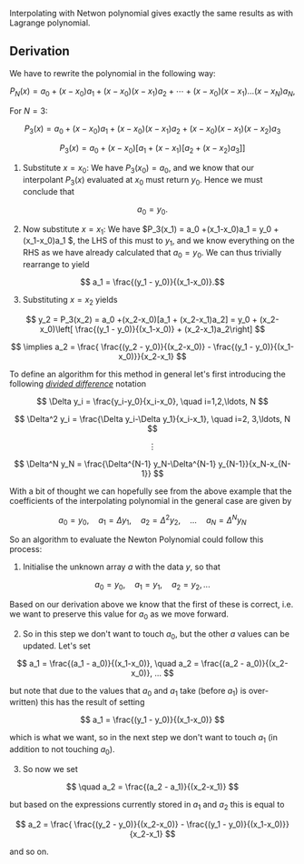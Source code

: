 Interpolating with Netwon polynomial gives exactly the same results as with Lagrange polynomial.

## Derivation

We have to rewrite the polynomial in the following way:

$$ P_N(x) = a_0 +(x-x_0)a_1 + (x-x_0)(x-x_1)a_2 + \cdots + (x-x_0)(x-x_1)\ldots(x-x_N)a_N,$$

For $N=3$:

$$P_3(x) = a_0 +(x-x_0)a_1 + (x-x_0)(x-x_1)a_2 + (x-x_0)(x-x_1)(x-x_2)a_3$$

$$P_3(x) = a_0 +(x-x_0)[a_1 + (x-x_1)[a_2 + (x-x_2)a_3]]$$

1. Substitute $x=x_0$: We have $P_3(x_0)=a_0$, and we know that our interpolant $P_3(x)$ evaluated at $x_0$ must return $y_0$. Hence we must conclude that 

$$a_0 = y_0.$$


2. Now substitute $x=x_1$: We have $P_3(x_1) = a_0 +(x_1-x_0)a_1 = y_0 +(x_1-x_0)a_1 $, the LHS of this must to  $y_1$, and we know everything on the RHS as we have already calculated that $a_0 = y_0$. We can thus trivially rearrange to yield

$$ a_1 = \frac{(y_1 - y_0)}{(x_1-x_0)}.$$


3. Substituting $x=x_2$ yields 

$$ y_2 = P_3(x_2) = a_0 +(x_2-x_0)[a_1 + (x_2-x_1)a_2] = y_0 + (x_2-x_0)\left[ \frac{(y_1 - y_0)}{(x_1-x_0)} + (x_2-x_1)a_2\right] $$

$$ \implies a_2 = \frac{ \frac{(y_2 - y_0)}{(x_2-x_0)} - \frac{(y_1 - y_0)}{(x_1-x_0)}}{x_2-x_1} $$

To define an algorithm for this method in general let's first introducing the following [*divided difference*](https://en.wikipedia.org/wiki/Divided_differences) notation

$$ \Delta y_i = \frac{y_i-y_0}{x_i-x_0}, \quad i=1,2,\ldots, N $$

$$ \Delta^2 y_i = \frac{\Delta y_i-\Delta y_1}{x_i-x_1}, \quad i=2, 3,\ldots, N $$

$$ \vdots $$

$$ \Delta^N y_N = \frac{\Delta^{N-1} y_N-\Delta^{N-1} y_{N-1}}{x_N-x_{N-1}} $$

With a bit of thought we can hopefully see from the above example that the coefficients of the interpolating polynomial in the general case are given by


$$a_0=y_0, \quad a_1 = \Delta y_1, \quad a_2 = \Delta^2 y_2, \quad \ldots \quad a_N = \Delta^N y_N$$

So an algorithm to evaluate the Newton Polynomial could follow this process:

1. Initialise the unknown array $a$ with the data $y$, so that

$$ a_0 = y_0, \quad a_1 = y_1, \quad a_2 = y_2, ...$$

Based on our derivation above we know that the first of these is correct, i.e. we want to preserve this value for $a_0$ as we move forward.

2. So in this step we don't want to touch $a_0$, but the other $a$ values can be updated. Let's set

$$ a_1 = \frac{(a_1 - a_0)}{(x_1-x_0)}, \quad a_2 = \frac{(a_2 - a_0)}{(x_2-x_0)}, ... $$

but note that due to the values that $a_0$ and $a_1$ take (before $a_1$) is over-written) this has the result of setting

$$ a_1 = \frac{(y_1 - y_0)}{(x_1-x_0)} $$ 

which is what we want, so in the next step we don't want to touch $a_1$ (in addition to not touching $a_0$).

3. So now we set

$$ \quad a_2 = \frac{(a_2 - a_1)}{(x_2-x_1)} $$

but based on the expressions currently stored in $a_1$ and $a_2$ this is equal to

$$ a_2 = \frac{ \frac{(y_2 - y_0)}{(x_2-x_0)} - \frac{(y_1 - y_0)}{(x_1-x_0)}}{x_2-x_1} $$

and so on.
